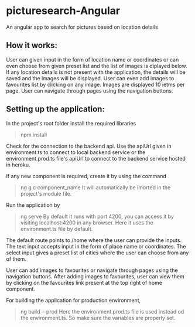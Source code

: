# picturesearch-Angular
An angular app to search for pictures based on location details

## How it works:
User can given input in the form of location name or coordinates or can even choose from given preset list and the list of images is diplayed below.
If any location details is not present with the application, the details will be saved and the images will be displayed.
User can even add images to favourites list by clicking on any image.
Images are displayed 10 ietms per page. User can navigate through pages using the navigation buttons.

## Setting up the application:
In the project's root folder install the required libraries
> npm install

Check for the connection to the backend api. Use the apiUrl given in environment.ts to connect to local backend service or the environment.prod.ts file's apiUrl to connect to the backend service hosted in heroku.

If any new component is required, create it by using the command
> ng g c component_name
It will automatically be imorted in the project's module file.

Run the application by
> ng serve
By default it runs with port 4200, you can access it by visiting localhost:4200 in any browser. Here it uses the environment.ts file by default.

The default route points to /home where the user can provide the inputs.
The text input accepts input in the form of place name or coordinates.
The select input gives a preset list of cities where the user can choose from any of them.

User can add images to favourites or navigate through pages using the navigation buttons.
After adding images to favourites, user can view them by clicking on the favourites link present at the top right of home component.

For building the application for production environment,
> ng build --prod
Here the environment.prod.ts file is used instead od the environment.ts. So make sure the variables are properly set.
